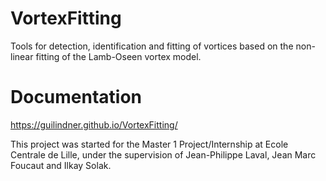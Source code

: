 # VortexFitting
Tools for detection, identification and fitting of vortices based on the
non-linear fitting of the Lamb-Oseen vortex model.

# Documentation
https://guilindner.github.io/VortexFitting/

This project was started for the Master 1 Project/Internship at Ecole
Centrale de Lille, under the supervision of Jean-Philippe Laval,
Jean Marc Foucaut and Ilkay Solak.
